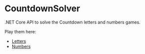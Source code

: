 # CountdownSolver
.NET Core API to solve the Countdown letters and numbers games.

Play them here:
* [Letters](https://hubbardgary.github.io/CountdownSolver/letters.html)
* [Numbers](https://hubbardgary.github.io/CountdownSolver/numbers.html)
